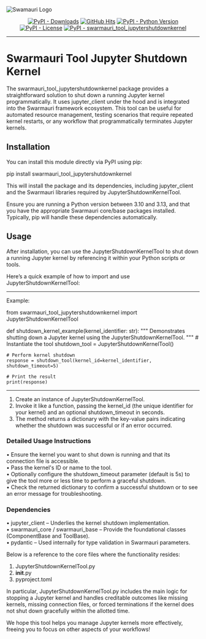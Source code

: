 
![Swamauri Logo](https://res.cloudinary.com/dbjmpekvl/image/upload/v1730099724/Swarmauri-logo-lockup-2048x757_hww01w.png)

<p align="center">
    <a href="https://pypi.org/project/swarmauri_tool_jupytershutdownkernel/">
        <img src="https://img.shields.io/pypi/dm/swarmauri_tool_jupytershutdownkernel" alt="PyPI - Downloads"/></a>
    <a href="https://github.com/swarmauri/swarmauri-sdk/blob/master/pkgs/community/swarmauri_tool_jupytershutdownkernel/README.md">
        <img src="https://hits.seeyoufarm.com/api/count/incr/badge.svg?url=https://github.com/swarmauri/swarmauri-sdk/pkgs/community/swarmauri_tool_jupytershutdownkernel/README.md&count_bg=%2379C83D&title_bg=%23555555&icon=&icon_color=%23E7E7E7&title=hits&edge_flat=false" alt="GitHub Hits"/></a>
    <a href="https://pypi.org/project/swarmauri_tool_jupytershutdownkernel/">
        <img src="https://img.shields.io/pypi/pyversions/swarmauri_tool_jupytershutdownkernel" alt="PyPI - Python Version"/></a>
    <a href="https://pypi.org/project/swarmauri_tool_jupytershutdownkernel/">
        <img src="https://img.shields.io/pypi/l/swarmauri_tool_jupytershutdownkernel" alt="PyPI - License"/></a>
    <a href="https://pypi.org/project/swarmauri_tool_jupytershutdownkernel/">
        <img src="https://img.shields.io/pypi/v/swarmauri_tool_jupytershutdownkernel?label=swarmauri_tool_jupytershutdownkernel&color=green" alt="PyPI - swarmauri_tool_jupytershutdownkernel"/></a>
</p>

---

# Swarmauri Tool Jupyter Shutdown Kernel

The swarmauri_tool_jupytershutdownkernel package provides a straightforward solution to shut down a running Jupyter kernel programmatically. It uses jupyter_client under the hood and is integrated into the Swarmauri framework ecosystem. This tool can be useful for automated resource management, testing scenarios that require repeated kernel restarts, or any workflow that programmatically terminates Jupyter kernels.

## Installation

You can install this module directly via PyPI using pip:

  pip install swarmauri_tool_jupytershutdownkernel

This will install the package and its dependencies, including jupyter_client and the Swarmauri libraries required by JupyterShutdownKernelTool.

Ensure you are running a Python version between 3.10 and 3.13, and that you have the appropriate Swarmauri core/base packages installed. Typically, pip will handle these dependencies automatically.

## Usage

After installation, you can use the JupyterShutdownKernelTool to shut down a running Jupyter kernel by referencing it within your Python scripts or tools.

Here’s a quick example of how to import and use JupyterShutdownKernelTool:

--------------------------------------------------------------------------------
Example:

from swarmauri_tool_jupytershutdownkernel import JupyterShutdownKernelTool

def shutdown_kernel_example(kernel_identifier: str):
    """
    Demonstrates shutting down a Jupyter kernel using the JupyterShutdownKernelTool.
    """
    # Instantiate the tool
    shutdown_tool = JupyterShutdownKernelTool()

    # Perform kernel shutdown
    response = shutdown_tool(kernel_id=kernel_identifier, shutdown_timeout=5)

    # Print the result
    print(response)
--------------------------------------------------------------------------------

1. Create an instance of JupyterShutdownKernelTool.  
2. Invoke it like a function, passing the kernel_id (the unique identifier for your kernel) and an optional shutdown_timeout in seconds.  
3. The method returns a dictionary with the key-value pairs indicating whether the shutdown was successful or if an error occurred.

### Detailed Usage Instructions

• Ensure the kernel you want to shut down is running and that its connection file is accessible.  
• Pass the kernel's ID or name to the tool.  
• Optionally configure the shutdown_timeout parameter (default is 5s) to give the tool more or less time to perform a graceful shutdown.  
• Check the returned dictionary to confirm a successful shutdown or to see an error message for troubleshooting.

### Dependencies

• jupyter_client – Underlies the kernel shutdown implementation.  
• swarmauri_core / swarmauri_base – Provide the foundational classes (ComponentBase and ToolBase).  
• pydantic – Used internally for type validation in Swarmauri parameters.  

Below is a reference to the core files where the functionality resides:

1. JupyterShutdownKernelTool.py  
2. __init__.py  
3. pyproject.toml  

In particular, JupyterShutdownKernelTool.py includes the main logic for stopping a Jupyter kernel and handles creditable outcomes like missing kernels, missing connection files, or forced terminations if the kernel does not shut down gracefully within the allotted time.

We hope this tool helps you manage Jupyter kernels more effectively, freeing you to focus on other aspects of your workflows!
